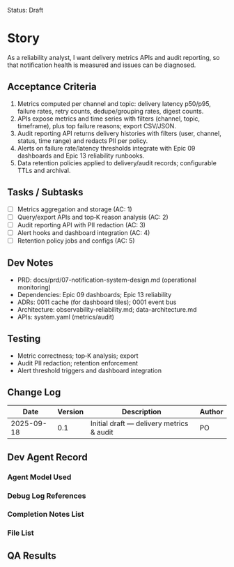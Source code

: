 Status: Draft

# Story
As a reliability analyst,
I want delivery metrics APIs and audit reporting,
so that notification health is measured and issues can be diagnosed.

## Acceptance Criteria
1. Metrics computed per channel and topic: delivery latency p50/p95, failure rates, retry counts, dedupe/grouping rates, digest counts.
2. APIs expose metrics and time series with filters (channel, topic, timeframe), plus top failure reasons; export CSV/JSON.
3. Audit reporting API returns delivery histories with filters (user, channel, status, time range) and redacts PII per policy.
4. Alerts on failure rate/latency thresholds integrate with Epic 09 dashboards and Epic 13 reliability runbooks.
5. Data retention policies applied to delivery/audit records; configurable TTLs and archival.

## Tasks / Subtasks
- [ ] Metrics aggregation and storage (AC: 1)
- [ ] Query/export APIs and top‑K reason analysis (AC: 2)
- [ ] Audit reporting API with PII redaction (AC: 3)
- [ ] Alert hooks and dashboard integration (AC: 4)
- [ ] Retention policy jobs and configs (AC: 5)

## Dev Notes
- PRD: docs/prd/07-notification-system-design.md (operational monitoring)
- Dependencies: Epic 09 dashboards; Epic 13 reliability
- ADRs: 0011 cache (for dashboard tiles); 0001 event bus
- Architecture: observability-reliability.md; data-architecture.md
- APIs: system.yaml (metrics/audit)

## Testing
- Metric correctness; top‑K analysis; export
- Audit PII redaction; retention enforcement
- Alert threshold triggers and dashboard integration

## Change Log
| Date       | Version | Description                                      | Author |
|------------|---------|--------------------------------------------------|--------|
| 2025-09-18 | 0.1     | Initial draft — delivery metrics & audit        | PO     |

## Dev Agent Record

### Agent Model Used
<record at implementation time>

### Debug Log References
<links at implementation time>

### Completion Notes List
<notes at implementation time>

### File List
<files at implementation time>

## QA Results
<QA to fill>

